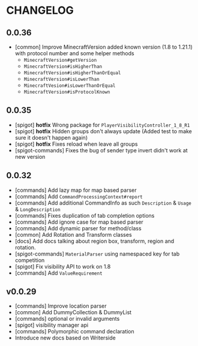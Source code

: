 # CHANGELOG
## 0.0.36
- [common] Improve MinecraftVersion added known version (1.8 to 1.21.1) with protocol number and some helper methods
  - `MinecraftVersion#getVersion`
  - `MinecraftVersion#isHigherThan`
  - `MinecraftVersion#isHigherThanOrEqual`
  - `MinecraftVersion#isLowerThan`
  - `MinecraftVesion#isLowerThanOrEqual`
  - `MinecraftVersion#isProtocolKnown`

## 0.0.35
- [spigot] **hotfix** Wrong package for `PlayerVisibilityController_1_8_R1`
- [spigot] **hotfix** Hidden groups don't always update (Added test to make sure it doesn't happen again)
- [spigot] **hotfix** Fixes reload when leave all groups
- [spigot-commands] Fixes the bug of sender type invert didn't work at new version

## 0.0.32
- [commands] Add lazy map for map based parser
- [commands] Add `CommandProcessingContext#report`
- [commands] Add additional CommandInfo as such `Description` & `Usage` & `LongDescription`
- [commands] Fixes duplication of tab completion options
- [commands] Add ignore case for map based parser
- [commands] Add dynamic parser for method/class
- [common] Add Rotation and Transform classes
- [docs] Add docs talking about region box, transform, region and rotation.
- [spigot-commands] `MaterialParser` using namespaced key for tab competition
- [spigot] Fix visibility API to work on 1.8
- [commands] Add `ValueRequirement`

## v0.0.29
- [commands] Improve location parser
- [common]  Add DummyCollection & DummyList
- [commands] optional or invalid arguments
- [spigot] visibility manager api
- [commands] Polymorphic command declaration
- Introduce new docs based on Writerside
